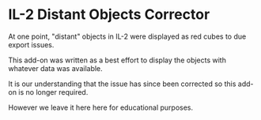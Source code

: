# IL-2 Distant Objects Corrector

At one point, "distant" objects in IL-2 were displayed as red cubes to due export issues.

This add-on was written as a best effort to display the objects with whatever data was available.

It is our understanding that the issue has since been corrected so this add-on is no longer required. 

However we leave it here here for educational purposes. 